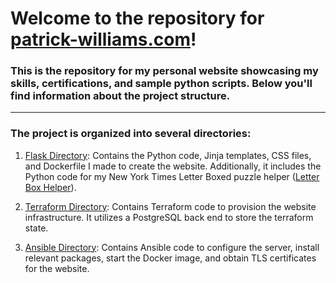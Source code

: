 # Welcome to the repository for [patrick-williams.com](https://patrick-williams.com)!

### This is the repository for my personal website showcasing my skills, certifications, and sample python scripts. Below you'll find information about the project structure.
***
### The project is organized into several directories:

1. [Flask Directory](/../../tree/main/flask/): Contains the Python code, Jinja templates, CSS files, and Dockerfile I made to create the website. Additionally, it includes the Python code for my New York Times Letter Boxed puzzle helper ([Letter Box Helper](/../../blob/main/flask/PatrickWilliamsWebsite/app/lbHelper.py)).

2. [Terraform Directory](/../../tree/main/terraform/): Contains Terraform code to provision the website infrastructure. It utilizes a PostgreSQL back end to store the terraform state.

3. [Ansible Directory](/../../tree/main/ansible/): Contains Ansible code to configure the server, install relevant packages, start the Docker image, and obtain TLS certificates for the website.
